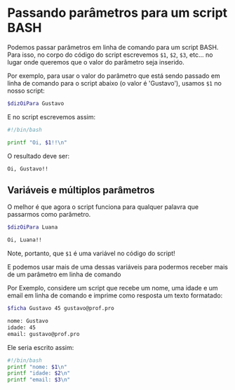 # Passando parâmetros para um script BASH


Podemos passar parâmetros em linha de comando para um script BASH. Para isso, no corpo do código do script escrevemos `$1`, `$2`, `$3`, etc... no lugar onde queremos que o valor do parâmetro seja inserido.

Por exemplo, para usar o valor do parâmetro que está sendo passado em linha de comando para o script abaixo (o valor é 'Gustavo'), usamos `$1` no nosso script:

```bash
$dizOiPara Gustavo
```
E no script escrevemos assim:

```bash
#!/bin/bash

printf "Oi, $1!!\n"
```

O resultado deve ser:

```
Oi, Gustavo!!
```

## Variáveis e múltiplos parâmetros

O melhor é que agora o script funciona para qualquer palavra que passarmos como parâmetro.

```bash
$dizOiPara Luana

Oi, Luana!!
```
Note, portanto, que `$1` é uma variável no código do script!

E podemos usar mais de uma dessas variáveis para podermos receber mais de um parâmetro em linha de comando

Por Exemplo, considere um script que recebe um nome, uma idade e um email em linha de comando e imprime como resposta um texto formatado:

```bash
$ficha Gustavo 45 gustavo@prof.pro

nome: Gustavo
idade: 45
email: gustavo@prof.pro
```

Ele seria escrito assim:

```bash
#!/bin/bash
printf "nome: $1\n"
printf "idade: $2\n"
printf "email: $3\n"
```
